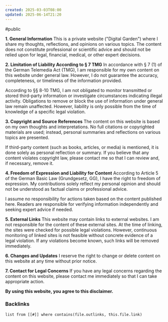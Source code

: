 ```yaml
---
created: 2025-03-03T08:00
updated: 2025-06-14T21:20
---
```

#public

**1. General Information** This is a private website ("Digital Garden") where I share my thoughts, reflections, and opinions on various topics. The content does not constitute professional or scientific advice and should not be relied upon for legal, financial, medical, or other expert decisions.

**2. Limitation of Liability According to § 7 TMG** In accordance with § 7 (1) of the German Telemedia Act (TMG), I am responsible for my own content on this website under general law. However, I do not guarantee the accuracy, completeness, or timeliness of the information provided.

According to §§ 8-10 TMG, I am not obligated to monitor transmitted or stored third-party information or investigate circumstances indicating illegal activity. Obligations to remove or block the use of information under general law remain unaffected. However, liability is only possible from the time of knowledge of a specific legal violation.

**3. Copyright and Source References** The content on this website is based on my own thoughts and interpretations. No full citations or copyrighted materials are used; instead, personal summaries and reflections on various topics are presented.

If third-party content (such as books, articles, or media) is mentioned, it is done solely as personal reflection or summary. If you believe that any content violates copyright law, please contact me so that I can review and, if necessary, remove it.

**4. Freedom of Expression and Liability for Content** According to Article 5 of the German Basic Law (Grundgesetz, GG), I have the right to freedom of expression. My contributions solely reflect my personal opinion and should not be understood as factual claims or professional advice.

I assume no responsibility for actions taken based on the content published here. Readers are responsible for verifying information independently and seeking expert advice if needed.

**5. External Links** This website may contain links to external websites. I am not responsible for the content of these external sites. At the time of linking, the sites were checked for possible legal violations. However, continuous monitoring of linked sites is not feasible without concrete evidence of a legal violation. If any violations become known, such links will be removed immediately.

**6. Changes and Updates** I reserve the right to change or delete content on this website at any time without prior notice.

**7. Contact for Legal Concerns** If you have any legal concerns regarding the content on this website, please contact me immediately so that I can take appropriate action.

**By using this website, you agree to this disclaimer.**


### Backlinks
```dataview 
list from [[#]] where contains(file.outlinks, this.file.link)
```

